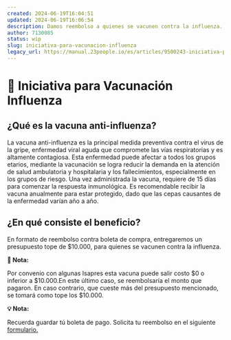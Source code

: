 ```yaml
---
created: 2024-06-19T16:04:51
updated: 2024-06-19T16:06:54
description: Damos reembolso a quienes se vacunen contra la influenza.
author: 7130085
status: wip
slug: iniciativa-para-vacunacion-influenza
legacy_url: https://manual.23people.io/es/articles/9500243-iniciativa-para-vacunacion-influenza
---
```


# 💉 Iniciativa para Vacunación Influenza

## ¿Qué es la vacuna anti-influenza?

La vacuna anti-influenza es la principal medida preventiva contra el virus de
la gripe, enfermedad viral aguda que compromete las vías respiratorias y es
altamente contagiosa. Esta enfermedad puede afectar a todos los grupos
etarios, mediante la vacunación se logra reducir la demanda en la atención de
salud ambulatoria y hospitalaria y los fallecimientos, especialmente en los
grupos de riesgo. Una vez administrada la vacuna, requiere de 15 días para
comenzar la respuesta inmunológica. Es recomendable recibir la vacuna
anualmente para estar protegido, dado que las cepas causantes de la enfermedad
varían año a año.

## ¿En qué consiste el beneficio?

En formato de reembolso contra boleta de compra, entregaremos un presupuesto
tope de $10.000, para quienes se vacunen contra la influenza.

**🚧 Nota:**

Por convenio con algunas Isapres esta vacuna puede salir costo $0 o inferior a
$10.000.En este último caso, se reembolsaría el monto que pagaron. En caso
contrario, que cueste más del presupuesto mencionado, se tomará como tope los
$10.000.

**💡 Nota:**

Recuerda guardar tú boleta de pago. Solicita tu reembolso en el siguiente
[formulario.](https://23people.typeform.com/VacunaInfluenza)
